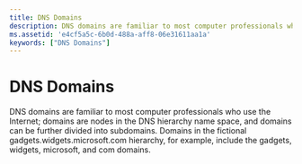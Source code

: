 ```yaml
---
title: DNS Domains
description: DNS domains are familiar to most computer professionals who use the Internet; domains are nodes in the DNS hierarchy name space, and domains can be further divided into subdomains.
ms.assetid: 'e4cf5a5c-6b0d-488a-aff8-06e31611aa1a'
keywords: ["DNS Domains"]
---
```


# DNS Domains

DNS domains are familiar to most computer professionals who use the Internet; domains are nodes in the DNS hierarchy name space, and domains can be further divided into subdomains. Domains in the fictional gadgets.widgets.microsoft.com hierarchy, for example, include the gadgets, widgets, microsoft, and com domains.

 

 




